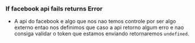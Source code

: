 ### If facebook api fails returns Error

- A api do facebook e algo que nos nao temos controle por ser algo externo entao nos definimos que caso a api retorno algum erro e nao consiga validar o token que estamos enviando retornaremos `undefined`.
